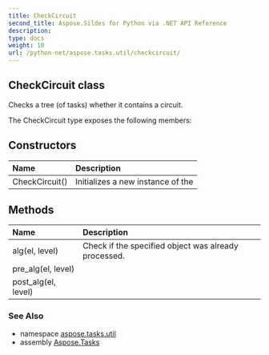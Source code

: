 ```yaml
---
title: CheckCircuit
second_title: Aspose.Sildes for Python via .NET API Reference
description: 
type: docs
weight: 10
url: /python-net/aspose.tasks.util/checkcircuit/
---
```


## CheckCircuit class

Checks a tree (of tasks) whether it contains a circuit.

The CheckCircuit type exposes the following members:
## Constructors
| Name | Description |
| :- | :- |
|CheckCircuit()|Initializes a new instance of the|
## Methods
| Name | Description |
| :- | :- |
|alg(el, level)|Check if the specified object was already processed.|
|pre_alg(el, level)|  |
|post_alg(el, level)|  |

### See Also

* namespace [aspose.tasks.util](/tasks/python-net/aspose.tasks.util/)
* assembly [Aspose.Tasks](/tasks/python-net/)

